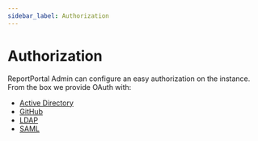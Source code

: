 ```yaml
---
sidebar_label: Authorization
---
```


# Authorization

ReportPortal Admin can configure an easy authorization on the instance. From the box we provide OAuth with:

* [Active Directory](./ActiveDirectory)
* [GitHub](./GitHub)
* [LDAP](./LDAP)
* [SAML](./SAMLProvider)